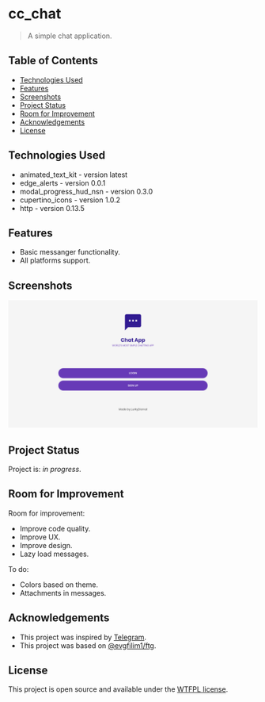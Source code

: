 # cc_chat

> A simple chat application.

## Table of Contents

* [Technologies Used](#technologies-used)
* [Features](#features)
* [Screenshots](#screenshots)
* [Project Status](#project-status)
* [Room for Improvement](#room-for-improvement)
* [Acknowledgements](#acknowledgements)
* [License](#license)

## Technologies Used

* animated_text_kit - version latest
* edge_alerts - version 0.0.1
* modal_progress_hud_nsn - version 0.3.0
* cupertino_icons - version 1.0.2
* http - version 0.13.5

## Features

* Basic messanger functionality.
* All platforms support.

## Screenshots

![Example screenshot](./screenshots/screenshot.png)

## Project Status

Project is: _in progress_.

## Room for Improvement

Room for improvement:

* Improve code quality.
* Improve UX.
* Improve design.
* Lazy load messages.

To do:

* Colors based on theme.
* Attachments in messages.

## Acknowledgements

* This project was inspired by [Telegram](https://telegram.org/).
* This project was based on [@evgfilim1/ftg](https://github.com/evgfilim1/ftg).

## License

This project is open source and available under the [WTFPL license](LICENSE).
